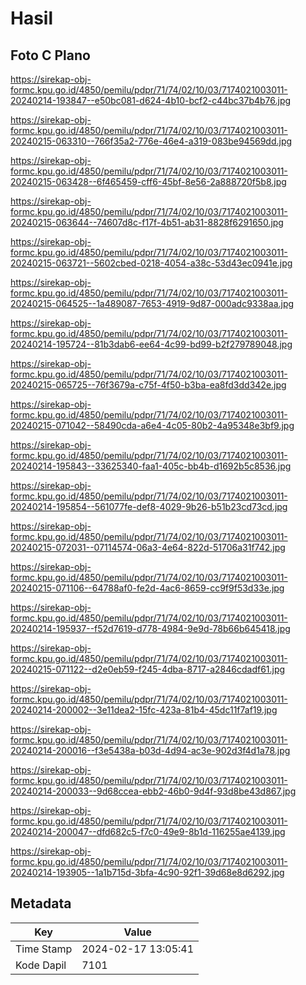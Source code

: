 # Hasil

## Foto C Plano

https://sirekap-obj-formc.kpu.go.id/4850/pemilu/pdpr/71/74/02/10/03/7174021003011-20240214-193847--e50bc081-d624-4b10-bcf2-c44bc37b4b76.jpg

https://sirekap-obj-formc.kpu.go.id/4850/pemilu/pdpr/71/74/02/10/03/7174021003011-20240215-063310--766f35a2-776e-46e4-a319-083be94569dd.jpg

https://sirekap-obj-formc.kpu.go.id/4850/pemilu/pdpr/71/74/02/10/03/7174021003011-20240215-063428--6f465459-cff6-45bf-8e56-2a888720f5b8.jpg

https://sirekap-obj-formc.kpu.go.id/4850/pemilu/pdpr/71/74/02/10/03/7174021003011-20240215-063644--74607d8c-f17f-4b51-ab31-8828f6291650.jpg

https://sirekap-obj-formc.kpu.go.id/4850/pemilu/pdpr/71/74/02/10/03/7174021003011-20240215-063721--5602cbed-0218-4054-a38c-53d43ec0941e.jpg

https://sirekap-obj-formc.kpu.go.id/4850/pemilu/pdpr/71/74/02/10/03/7174021003011-20240215-064525--1a489087-7653-4919-9d87-000adc9338aa.jpg

https://sirekap-obj-formc.kpu.go.id/4850/pemilu/pdpr/71/74/02/10/03/7174021003011-20240214-195724--81b3dab6-ee64-4c99-bd99-b2f279789048.jpg

https://sirekap-obj-formc.kpu.go.id/4850/pemilu/pdpr/71/74/02/10/03/7174021003011-20240215-065725--76f3679a-c75f-4f50-b3ba-ea8fd3dd342e.jpg

https://sirekap-obj-formc.kpu.go.id/4850/pemilu/pdpr/71/74/02/10/03/7174021003011-20240215-071042--58490cda-a6e4-4c05-80b2-4a95348e3bf9.jpg

https://sirekap-obj-formc.kpu.go.id/4850/pemilu/pdpr/71/74/02/10/03/7174021003011-20240214-195843--33625340-faa1-405c-bb4b-d1692b5c8536.jpg

https://sirekap-obj-formc.kpu.go.id/4850/pemilu/pdpr/71/74/02/10/03/7174021003011-20240214-195854--561077fe-def8-4029-9b26-b51b23cd73cd.jpg

https://sirekap-obj-formc.kpu.go.id/4850/pemilu/pdpr/71/74/02/10/03/7174021003011-20240215-072031--07114574-06a3-4e64-822d-51706a31f742.jpg

https://sirekap-obj-formc.kpu.go.id/4850/pemilu/pdpr/71/74/02/10/03/7174021003011-20240215-071106--64788af0-fe2d-4ac6-8659-cc9f9f53d33e.jpg

https://sirekap-obj-formc.kpu.go.id/4850/pemilu/pdpr/71/74/02/10/03/7174021003011-20240214-195937--f52d7619-d778-4984-9e9d-78b66b645418.jpg

https://sirekap-obj-formc.kpu.go.id/4850/pemilu/pdpr/71/74/02/10/03/7174021003011-20240215-071122--d2e0eb59-f245-4dba-8717-a2846cdadf61.jpg

https://sirekap-obj-formc.kpu.go.id/4850/pemilu/pdpr/71/74/02/10/03/7174021003011-20240214-200002--3e11dea2-15fc-423a-81b4-45dc11f7af19.jpg

https://sirekap-obj-formc.kpu.go.id/4850/pemilu/pdpr/71/74/02/10/03/7174021003011-20240214-200016--f3e5438a-b03d-4d94-ac3e-902d3f4d1a78.jpg

https://sirekap-obj-formc.kpu.go.id/4850/pemilu/pdpr/71/74/02/10/03/7174021003011-20240214-200033--9d68ccea-ebb2-46b0-9d4f-93d8be43d867.jpg

https://sirekap-obj-formc.kpu.go.id/4850/pemilu/pdpr/71/74/02/10/03/7174021003011-20240214-200047--dfd682c5-f7c0-49e9-8b1d-116255ae4139.jpg

https://sirekap-obj-formc.kpu.go.id/4850/pemilu/pdpr/71/74/02/10/03/7174021003011-20240214-193905--1a1b715d-3bfa-4c90-92f1-39d68e8d6292.jpg


## Metadata

| Key        | Value               |
| ---------- | ------------------- |
| Time Stamp | 2024-02-17 13:05:41 |
| Kode Dapil | 7101                |



